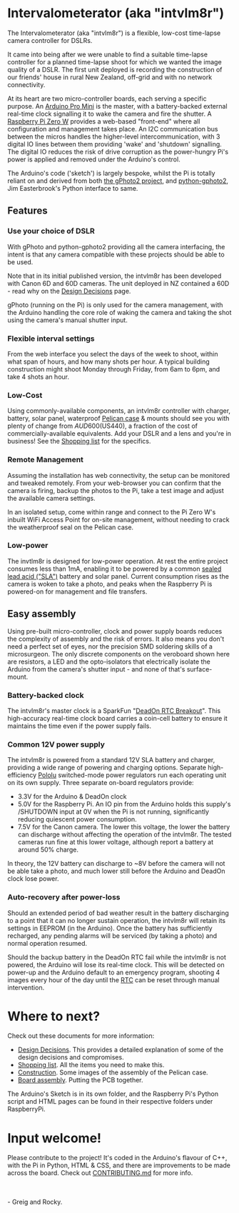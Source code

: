 # Intervalometerator (aka "intvlm8r")

The Intervalometerator (aka "intvlm8r") is a flexible, low-cost time-lapse camera controller for DSLRs.

It came into being after we were unable to find a suitable time-lapse controller for a planned time-lapse shoot for which we wanted the image quality of a DSLR. The first unit deployed is recording the construction of our friends' house in rural New Zealand, off-grid and with no network connectivity.

At its heart are two micro-controller boards, each serving a specific purpose. An <a href="https://www.sparkfun.com/products/11114https://www.sparkfun.com/products/11114" target="_blank">Arduino Pro Mini</a> is the master, with a battery-backed external real-time clock signalling it to wake the camera and fire the shutter. A <a href="https://www.raspberrypi.org/products/raspberry-pi-zero-w/" target="_blank">Raspberry Pi Zero W</a> provides a web-based "front-end" where all configuration and management takes place. An I2C communication bus between the micros handles the higher-level intercommunication, with 3 digital IO lines between them providing 'wake' and 'shutdown' signalling. The digital IO reduces the risk of drive corruption as the power-hungry Pi's power is applied and removed under the Arduino's control.

The Arduino's code ('sketch') is largely bespoke, whilst the Pi is totally reliant on and derived from both <a href="http://gphoto.org/" target="_blank">the gPhoto2 project</a>, and <a href="https://github.com/jim-easterbrook/python-gphoto2" target="_blank">python-gphoto2</a>, Jim Easterbrook's Python interface to same. 


## Features

### Use your choice of DSLR
With gPhoto and python-gphoto2 providing all the camera interfacing, the intent is that any camera compatible with these projects should be able to be used.

Note that in its initial published version, the intvlm8r has been developed with Canon 6D and 60D cameras. The unit deployed in NZ contained a 60D - read why on the [Design Decisions](DESIGNDECISIONS.md) page.

gPhoto (running on the Pi) is only used for the camera management, with the Arduino handling the core role of waking the camera and taking the shot using the camera's manual shutter input.

### Flexible interval settings

From the web interface you select the days of the week to shoot, within what span of hours, and how many shots per hour. A typical building construction might shoot Monday through Friday, from 6am to 6pm, and take 4 shots an hour.

### Low-Cost
Using commonly-available components, an intvlm8r controller with charger, battery, solar panel, waterproof <a href="https://www.pelican.com/us/en/" target="_blank">Pelican case</a> & mounts should see you with plenty of change from $AUD600 ($US440), a fraction of the cost of commercially-available equivalents. Add your DSLR and a lens and you're in business! See the [Shopping list](SHOPPINGLIST.md) for the specifics.

### Remote Management
Assuming the installation has web connectivity, the setup can be monitored and tweaked remotely. From your web-browser you can confirm that the camera is firing, backup the photos to the Pi, take a test image and adjust the available camera settings.

In an isolated setup, come within range and connect to the Pi Zero W's inbuilt WiFi Access Point for on-site management, without needing to crack the weatherproof seal on the Pelican case.

### Low-power
The invtlm8r is designed for low-power operation. At rest the entire project consumes less than 1mA, enabling it to be powered by a common <a href="https://simple.wikipedia.org/wiki/Sealed_lead_acid_battery" target="_blank">sealed lead acid ("SLA")</a> battery and solar panel. Current consumption rises as the camera is woken to take a photo, and peaks when the Raspberry Pi is powered-on for management and file transfers.

## Easy assembly
Using pre-built micro-controller, clock and power supply boards reduces the complexity of assembly and the risk of errors. It also means you don't need a perfect set of eyes, nor the precision SMD soldering skills of a microsurgeon. The only discrete components on the veroboard shown here are resistors, a LED and the opto-isolators that electrically isolate the Arduino from the camera's shutter input - and none of that's surface-mount.

### Battery-backed clock
The intvlm8r's master clock is a SparkFun "<a href="https://www.sparkfun.com/products/10160" target="_blank">DeadOn RTC Breakout</a>". This high-accuracy real-time clock board carries a coin-cell battery to ensure it maintains the time even if the power supply fails.

### Common 12V power supply
The intvlm8r is powered from a standard 12V SLA battery and charger, providing a wide range of powering and charging options. Separate high-efficiency <a href="https://www.pololu.com/category/136/voltage-regulatorshttps://www.pololu.com/category/136/voltage-regulators" target="_blank">Pololu</a> switched-mode power regulators run each operating unit on its own supply. Three separate on-board regulators provide:
* 3.3V for the Arduino & DeadOn clock
* 5.0V for the Raspberry Pi. An IO pin from the Arduino holds this supply's /SHUTDOWN input at 0V when the Pi is not running, significantly reducing quiescent power consumption.
* 7.5V for the Canon camera. The lower this voltage, the lower the battery can discharge without affecting the operation of the intvlm8r. The tested cameras run fine at this lower voltage, although report a battery at around 50% charge.

In theory, the 12V battery can discharge to ~8V before the camera will not be able take a photo, and much lower still before the Arduino and DeadOn clock lose power.

### Auto-recovery after power-loss
Should an extended period of bad weather result in the battery discharging to a point that it can no longer sustain operation, the intvlm8r will retain its settings in EEPROM (in the Arduino). Once the battery has sufficiently recharged, any pending alarms will be serviced (by taking a photo) and normal operation resumed.

Should the backup battery in the DeadOn RTC fail while the intvlm8r is not powered, the Arduino will lose its real-time clock. This will be detected on power-up and the Arduino default to an emergency program, shooting 4 images every hour of the day until the <a href="https://en.wikipedia.org/wiki/Real-time_clock" target="_blank">RTC</a> can be reset through manual intervention.


# Where to next?

Check out these documents for more information:
* [Design Decisions](DESIGNDECISIONS.md). This provides a detailed explanation of some of the design decisions and compromises.
* [Shopping list](SHOPPINGLIST.md). All the items you need to make this.
* [Construction](CONSTRUCTION.md). Some images of the assembly of the Pelican case.
* [Board assembly](BOARDASSEMBLY.md). Putting the PCB together.

The Arduino's Sketch is in its own folder, and the Raspberry Pi's Python script and HTML pages can be found in their respective folders under RaspberryPi.


# Input welcome!

Please contribute to the project! It's coded in the Arduino's flavour of C++, with the Pi in Python, HTML & CSS, and there are improvements to be made across the board. Check out [CONTRIBUTING.md](CONTRIBUTING.md) for more info.

\
\
\- Greig and Rocky.



